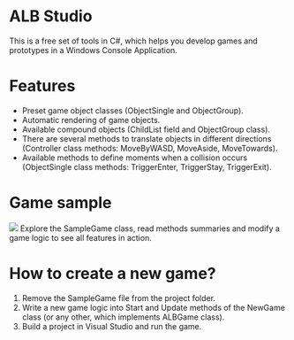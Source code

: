 # ALB Studio
This is a free set of tools in C#, which helps you develop games and prototypes in a Windows Console Application.

# Features
- Preset game object classes (ObjectSingle and ObjectGroup).
- Automatic rendering of game objects.
- Available compound objects (ChildList field and ObjectGroup class).
- There are several methods to translate objects in different directions (Controller class methods: MoveByWASD, MoveAside, MoveTowards).
- Available methods to define moments when a collision occurs (ObjectSingle class methods: TriggerEnter, TriggerStay, TriggerExit).

# Game sample
![](https://img.itch.zone/aW1hZ2UvMjY1NTkzLzEyNzk2MzEucG5n/original/eEm5Sh.png)
Explore the SampleGame class, read methods summaries and modify a game logic to see all features in action.

# How to create a new game?
1) Remove the SampleGame file from the project folder.
2) Write a new game logic into Start and Update methods of the NewGame class (or any other, which implements ALBGame class).
3) Build a project in Visual Studio and run the game.
